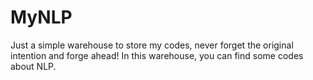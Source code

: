 # MyNLP
Just a simple warehouse to store my codes, never forget the original intention and forge ahead!
In this warehouse, you can find some codes about NLP.
